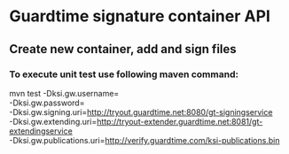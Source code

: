 Guardtime signature container API
=================================
Create new container, add and sign files
----------------------------------------


### To execute unit test use following maven command:

mvn test -Dksi.gw.username= \
  -Dksi.gw.password= \
  -Dksi.gw.signing.uri=http://tryout.guardtime.net:8080/gt-signingservice \
  -Dksi.gw.extending.uri=http://tryout-extender.guardtime.net:8081/gt-extendingservice \
  -Dksi.gw.publications.uri=http://verify.guardtime.com/ksi-publications.bin